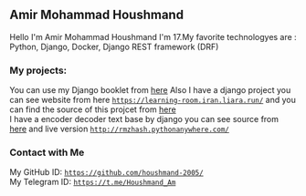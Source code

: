 ## Amir Mohammad Houshmand
Hello I'm Amir Mohammad Houshmand I'm 17.My favorite technologyes are : Python, Django, Docker, Django REST framework (DRF) 
### My projects:
You can use my Django booklet from [here](https://github.com/houshmand-2005/hash_neco) 
Also I have a django project you can see website from here [`https://learning-room.iran.liara.run/`](https://learning-room.iran.liara.run/) 
and you can find the source of this projcet from [here](https://github.com/houshmand-2005/django4)  
I have a encoder decoder text base by django you can see source from [here](https://github.com/houshmand-2005/RmzHash/tree/RmzHash) and live version [`http://rmzhash.pythonanywhere.com/`](http://rmzhash.pythonanywhere.com/)
### Contact with Me
My GitHub ID: [`https://github.com/houshmand-2005/`](https://github.com/houshmand-2005/)
<br>
My Telegram ID: [`https://t.me/Houshmand_Am`](https://t.me/Houshmand_Am)
